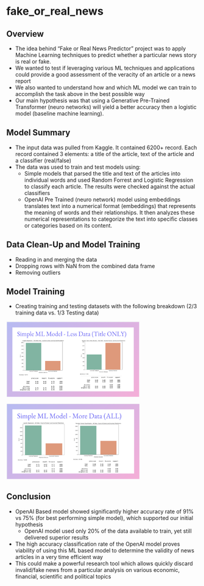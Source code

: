 # fake_or_real_news

## Overview
- The idea behind “Fake or Real News Predictor” project was to apply Machine Learning techniques to predict whether a particular news story is real or fake.
- We wanted to test if leveraging various ML techniques and applications could provide a good assessment of the veracity of an article or a news report
- We also wanted to understand how and which ML model we can train to accomplish the task above in the best possible way
- Our main hypothesis was that using a Generative Pre-Trained Transformer (neuro networks) will yield a better accuracy then a logistic model (baseline machine learning).

## Model Summary
- The input data was pulled from Kaggle.  It contained 6200+ record.  Each record contained 3 elements: a title of the article, text of the article and a classifier (real/false)
- The data was used to train and test models using:
	- Simple models that parsed the title and text of the articles into individual words and used Random Forrest and Logistic Regression to classify each article.  The results were checked against the actual classifiers
	- OpenAI Pre Trained (neuro network) model using embeddings translates text into a numerical format (embeddings) that represents the meaning of words and their relationships. It then analyzes these numerical representations to categorize the text into specific classes or categories based on its content.


## Data Clean-Up and Model Training
- Reading in and merging the data 
- Dropping rows with NaN from the combined data frame
- Removing outliers

## Model Training
- Creating training and testing datasets with the following breakdown (2/3 training data vs. 1/3 Testing data)

<img src="Resources/images/Simple ML Model - More Data (Title Only).png" width="350"><br>

<img src="Resources/images/Simple ML Model - More Data (ALL).png" width="350"><br>



## Conclusion
- OpenAI Based model showed significantly higher accuracy rate of 91% vs 75% (for best performing simple model), which supported our initial hypothesis
	- OpenAI model used only 20% of the data available to train, yet still delivered superior results
- The high accuracy classification rate of the OpenAI model proves viability of using this ML based model to determine the validity of news articles in a very time efficient way
- This could make a powerful research tool which allows quickly discard invalid/fake news from a particular analysis on various economic, financial, scientific and political topics


